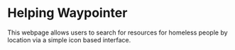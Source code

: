 # Helping Waypointer

This webpage allows users to search for resources for homeless people by location via a simple icon based interface.
